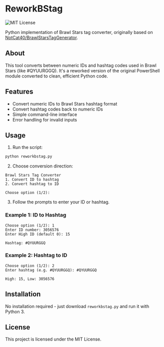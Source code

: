 # ReworkBStag

![MIT License](https://img.shields.io/badge/License-MIT-green.svg)

Python implementation of Brawl Stars tag converter, originally based on [NotCat40/BrawlStarsTagGenerator](https://github.com/NotCat40/BrawlStarsTagGenerator).

## About

This tool converts between numeric IDs and hashtag codes used in Brawl Stars (like #QYUURGGQ). It's a reworked version of the original PowerShell module converted to clean, efficient Python code.

## Features

- Convert numeric IDs to Brawl Stars hashtag format
- Convert hashtag codes back to numeric IDs
- Simple command-line interface
- Error handling for invalid inputs

## Usage

1. Run the script:
```bash
python reworkbstag.py
```

2. Choose conversion direction:
```
Brawl Stars Tag Converter
1. Convert ID to hashtag
2. Convert hashtag to ID

Choose option (1/2): 
```

3. Follow the prompts to enter your ID or hashtag.

### Example 1: ID to Hashtag
```
Choose option (1/2): 1
Enter ID number: 3056576
Enter High ID (default 0): 15

Hashtag: #QYUURGGQ
```

### Example 2: Hashtag to ID
```
Choose option (1/2): 2
Enter hashtag (e.g. #QYUURGGQ): #QYUURGGQ

High: 15, Low: 3056576
```

## Installation

No installation required - just download `reworkbstag.py` and run it with Python 3.

## License

This project is licensed under the MIT License.
